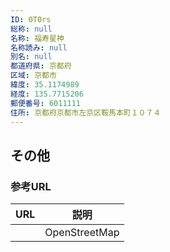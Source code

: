 ```yaml
---
ID: 0T0rs
総称: null
名称: 福寿星神
名称読み: null
別名: null
都道府県: 京都府
区域: 京都市
緯度: 35.1174989
経度: 135.7715206
郵便番号: 6011111
住所: 京都府京都市左京区鞍馬本町１０７４
---
```


## その他

### 参考URL

| URL | 説明          |
| --- | ------------- |
|     | OpenStreetMap |
